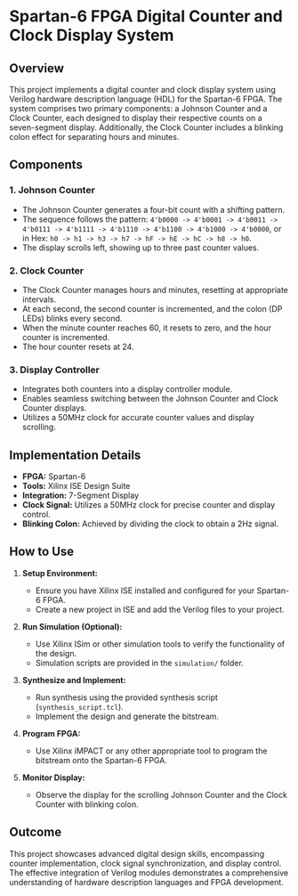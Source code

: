 # Spartan-6 FPGA Digital Counter and Clock Display System

## Overview

This project implements a digital counter and clock display system using Verilog hardware description language (HDL) for the Spartan-6 FPGA. The system comprises two primary components: a Johnson Counter and a Clock Counter, each designed to display their respective counts on a seven-segment display. Additionally, the Clock Counter includes a blinking colon effect for separating hours and minutes.

## Components

### 1. Johnson Counter

- The Johnson Counter generates a four-bit count with a shifting pattern.
- The sequence follows the pattern: `4'b0000 -> 4'b0001 -> 4'b0011 -> 4'b0111 -> 4'b1111 -> 4'b1110 -> 4'b1100 -> 4'b1000 -> 4'b0000`, or in Hex: `h0 -> h1 -> h3 -> h7 -> hF -> hE -> hC -> h8 -> h0`.
- The display scrolls left, showing up to three past counter values.

### 2. Clock Counter

- The Clock Counter manages hours and minutes, resetting at appropriate intervals.
- At each second, the second counter is incremented, and the colon (DP LEDs) blinks every second.
- When the minute counter reaches 60, it resets to zero, and the hour counter is incremented.
- The hour counter resets at 24.

### 3. Display Controller

- Integrates both counters into a display controller module.
- Enables seamless switching between the Johnson Counter and Clock Counter displays.
- Utilizes a 50MHz clock for accurate counter values and display scrolling.

## Implementation Details

- **FPGA:** Spartan-6
- **Tools:** Xilinx ISE Design Suite
- **Integration:** 7-Segment Display
- **Clock Signal:** Utilizes a 50MHz clock for precise counter and display control.
- **Blinking Colon:** Achieved by dividing the clock to obtain a 2Hz signal.

## How to Use

1. **Setup Environment:**
   - Ensure you have Xilinx ISE installed and configured for your Spartan-6 FPGA.
   - Create a new project in ISE and add the Verilog files to your project.

2. **Run Simulation (Optional):**
   - Use Xilinx ISim or other simulation tools to verify the functionality of the design.
   - Simulation scripts are provided in the `simulation/` folder.

3. **Synthesize and Implement:**
   - Run synthesis using the provided synthesis script (`synthesis_script.tcl`).
   - Implement the design and generate the bitstream.

4. **Program FPGA:**
   - Use Xilinx iMPACT or any other appropriate tool to program the bitstream onto the Spartan-6 FPGA.

5. **Monitor Display:**
   - Observe the display for the scrolling Johnson Counter and the Clock Counter with blinking colon.

## Outcome

This project showcases advanced digital design skills, encompassing counter implementation, clock signal synchronization, and display control. The effective integration of Verilog modules demonstrates a comprehensive understanding of hardware description languages and FPGA development.


